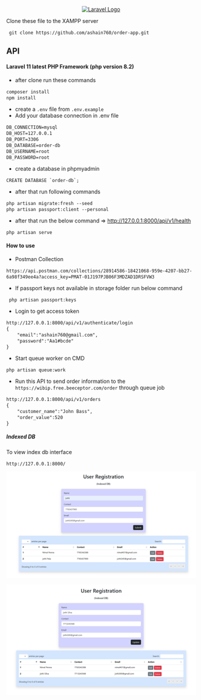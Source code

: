 <p align="center"><a href="https://laravel.com" target="_blank"><img src="https://raw.githubusercontent.com/laravel/art/master/logo-lockup/5%20SVG/2%20CMYK/1%20Full%20Color/laravel-logolockup-cmyk-red.svg" width="400" alt="Laravel Logo"></a></p>

Clone these file to the XAMPP server

```
 git clone https://github.com/ashain760/order-app.git
```

## API 

#### Laravel 11 latest PHP Framework (php version 8.2)

- after clone run these commands
```
composer install
npm install
```
- create a `.env` file from `.env.example`
- Add your database connection in .env file
```
DB_CONNECTION=mysql
DB_HOST=127.0.0.1
DB_PORT=3306
DB_DATABASE=order-db
DB_USERNAME=root
DB_PASSWORD=root
```
- create a database in phpmyadmin
```
CREATE DATABASE `order-db`;
```
- after that run following commands
```
php artisan migrate:fresh --seed
php artisan passport:client --personal
```
- after that run the below command => http://127.0.0.1:8000/api/v1/health
```
php artisan serve
```

#### How to use

- Postman Collection 

```
https://api.postman.com/collections/28914586-18421068-959e-4207-bb27-6a98f349ee4a?access_key=PMAT-01J197PJB06F3MDZAD1DRSFVW3
```

- If passport keys not available in storage folder run below command

```
 php artisan passport:keys
```


- Login to get access token

```
http://127.0.0.1:8000/api/v1/authenticate/login
{
    "email":"ashain760@gmail.com",
    "password":"Aa1#bcde"
}
```

- Start queue worker on CMD
```
php artisan queue:work
```

- Run this API to send order information to the `https://wibip.free.beeceptor.com/order` through queue job
```
http://127.0.0.1:8000/api/v1/orders
{
    "customer_name":"John Bass",
    "order_value":520
}
```
##### Indexed DB 
To view index db interface
```
http://127.0.0.1:8000/
```

![alt text](screenshots/indexdb-1.png)

![alt text](screenshots/indexdb-2.png)



